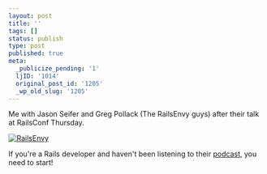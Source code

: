 ```yaml
---
layout: post
title: ''
tags: []
status: publish
type: post
published: true
meta:
  _publicize_pending: '1'
  ljID: '1014'
  original_post_id: '1205'
  _wp_old_slug: '1205'
---
```

Me with Jason Seifer and Greg Pollack (The RailsEnvy guys) after their talk at RailsConf Thursday.

<a href='http://jay.mcgavren.com/blog/wp-content/uploads/2009/05/sn853557-2.jpg' title='RailsEnvy'><img src='http://jay.mcgavren.com/blog/wp-content/uploads/2009/05/sn853557-2.thumbnail.JPG' alt='RailsEnvy' /></a>

If you're a Rails developer and haven't been listening to their <a href="http://www.railsenvy.com/">podcast</a>, you need to start!
